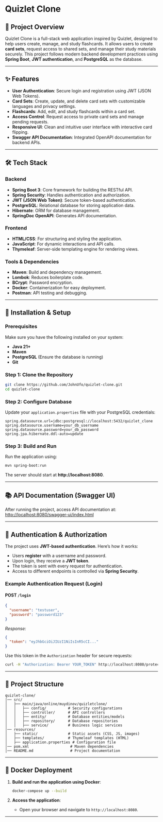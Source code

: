 # Quizlet Clone

## 📌 Project Overview
Quizlet Clone is a full-stack web application inspired by Quizlet, designed to help users create, manage, and study flashcards. It allows users to create **card sets**, request access to shared sets, and manage their study materials securely. This project follows modern backend development practices using **Spring Boot**, **JWT authentication**, and **PostgreSQL** as the database.

---

## ✨ Features
- **User Authentication**: Secure login and registration using JWT (JSON Web Tokens).
- **Card Sets**: Create, update, and delete card sets with customizable languages and privacy settings.
- **Flashcards**: Add, edit, and study flashcards within a card set.
- **Access Control**: Request access to private card sets and manage pending requests.
- **Responsive UI**: Clean and intuitive user interface with interactive card flipping.
- **Swagger API Documentation**: Integrated OpenAPI documentation for backend APIs.

---

## 🛠️ Tech Stack
### **Backend**
- **Spring Boot 3**: Core framework for building the RESTful API.
- **Spring Security**: Handles authentication and authorization.
- **JWT (JSON Web Token)**: Secure token-based authentication.
- **PostgreSQL**: Relational database for storing application data.
- **Hibernate**: ORM for database management.
- **SpringDoc OpenAPI**: Generates API documentation.

### **Frontend**
- **HTML/CSS**: For structuring and styling the application.
- **JavaScript**: For dynamic interactions and API calls.
- **Thymeleaf**: Server-side templating engine for rendering views.

### **Tools & Dependencies**
- **Maven**: Build and dependency management.
- **Lombok**: Reduces boilerplate code.
- **BCrypt**: Password encryption.
- **Docker**: Containerization for easy deployment.
- **Postman**: API testing and debugging.

---

## 🚀 Installation & Setup
### **Prerequisites**
Make sure you have the following installed on your system:
- **Java 21+**
- **Maven**
- **PostgreSQL** (Ensure the database is running)
- **Git**

### **Step 1: Clone the Repository**
```bash
git clone https://github.com/JohnUfo/quizlet-clone.git
cd quizlet-clone
```

### **Step 2: Configure Database**
Update your `application.properties` file with your PostgreSQL credentials:
```properties
spring.datasource.url=jdbc:postgresql://localhost:5432/quizlet_clone
spring.datasource.username=your_db_username
spring.datasource.password=your_db_password
spring.jpa.hibernate.ddl-auto=update
```

### **Step 3: Build and Run**
Run the application using:
```bash
mvn spring-boot:run
```
The server should start at **http://localhost:8080**.

---

## 📚 API Documentation (Swagger UI)
After running the project, access API documentation at:
[http://localhost:8080/swagger-ui/index.html](http://localhost:8080/swagger-ui/index.html)

---

## 🔐 Authentication & Authorization
The project uses **JWT-based authentication**. Here’s how it works:
- Users **register** with a username and password.
- Upon login, they receive a **JWT token**.
- The token is sent with every request for authentication.
- Access to different endpoints is controlled via **Spring Security**.

### **Example Authentication Request (Login)**
#### **POST `/login`**
```json
{
  "username": "testuser",
  "password": "password123"
}
```
_Response:_
```json
{
  "token": "eyJhbGciOiJIUzI1NiIsInR5cCI..."
}
```

Use this token in the `Authorization` header for secure requests:
```bash
curl -H "Authorization: Bearer YOUR_TOKEN" http://localhost:8080/protected-endpoint
```

---

## 🏰️ Project Structure
```
quizlet-clone/
│── src/
│   ├── main/java/online/muydinov/quizletclone/
│   │   ├── config/          # Security configurations
│   │   ├── controller/      # API controllers
│   │   ├── entity/          # Database entities/models
│   │   ├── repository/      # Database repositories
│   │   ├── service/         # Business logic services
│── resources/
│   ├── static/              # Static assets (CSS, JS, images)
│   ├── templates/           # Thymeleaf templates (HTML)
│   ├── application.properties # Configuration file
│── pom.xml                   # Maven dependencies
│── README.md                 # Project documentation
```

---

## 🐓 Docker Deployment
1. **Build and run the application using Docker**:
   ```bash
   docker-compose up --build
   ```

2. **Access the application**:
   - Open your browser and navigate to `http://localhost:8080`.

---
